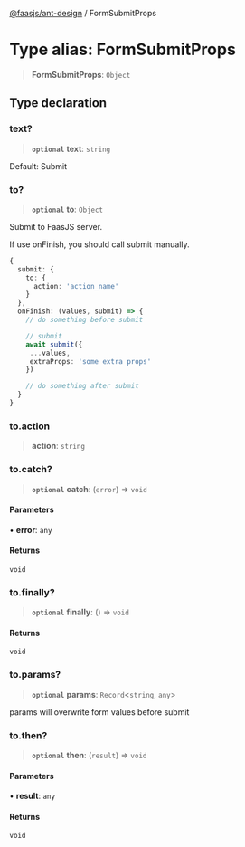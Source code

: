 [@faasjs/ant-design](../README.md) / FormSubmitProps

# Type alias: FormSubmitProps

> **FormSubmitProps**: `Object`

## Type declaration

### text?

> **`optional`** **text**: `string`

Default: Submit

### to?

> **`optional`** **to**: `Object`

Submit to FaasJS server.

If use onFinish, you should call submit manually.
```ts
{
  submit: {
    to: {
      action: 'action_name'
    }
  },
  onFinish: (values, submit) => {
    // do something before submit

    // submit
    await submit({
     ...values,
     extraProps: 'some extra props'
    })

    // do something after submit
  }
}
```

### to.action

> **action**: `string`

### to.catch?

> **`optional`** **catch**: (`error`) => `void`

#### Parameters

• **error**: `any`

#### Returns

`void`

### to.finally?

> **`optional`** **finally**: () => `void`

#### Returns

`void`

### to.params?

> **`optional`** **params**: `Record`\<`string`, `any`\>

params will overwrite form values before submit

### to.then?

> **`optional`** **then**: (`result`) => `void`

#### Parameters

• **result**: `any`

#### Returns

`void`
